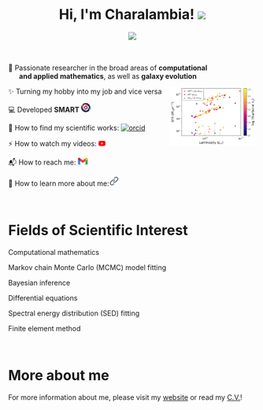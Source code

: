 <h1 align="center">Hi, I'm Charalambia! <img src="https://media.giphy.com/media/hvRJCLFzcasrR4ia7z/giphy.gif" width="30px"></h1> 
<p align="center"> <img src="https://komarev.com/ghpvc/?username=Cover&label=Profile%20views&color=orange&style=flat" /> </p>

<br>

👀 Passionate researcher in the broad areas of **computational <br> &thinsp; &thinsp; &thinsp; &thinsp; and applied mathematics**, as well as **galaxy evolution** 

<img align="right" src="/assets/SFR.png" width="35%" height="35%">

✨ Turning my hobby into my job and vice versa

💻 Developed **SMART** [<img src="https://github.com/ch-var/ch-var/blob/main/assets/SMART_logo_for_profile.png" width="19" height="19">](https://github.com/ch-var/SMART)

🔭 How to find my scientific works: [![orcid](https://orcid.org/sites/default/files/images/orcid_16x16.png)](https://orcid.org/0009-0004-6200-0919)

⚡ How to watch my videos: [<img src="/assets/YouTube.png" width="3%" height="3%">](https://www.youtube.com/channel/UC6Yyxgp4KmtX6cXLyw_jb9Q)

📬 How to reach me: [<img src="/assets/gmail.png" width="4%" height="4%">](mailto:varnava.haris@gmail.com) 

🎯 How to learn more about me:[<img src="/assets/link.png" width="4%" height="4%">](https://ch-var.github.io)

<br> 

Fields of Scientific Interest
=============
Computational mathematics

Markov chain Monte Carlo (MCMC) model fitting

Bayesian inference

Differential equations

Spectral energy distribution (SED) fitting

Finite element method

<br>

More about me
=============
For more information about me, please visit my [website](https://ch-var.github.io) or read my [C.V.](https://github.com/ch-var/ch-var/blob/main/assets/CV%20-%20Charalambia%20Varnava.pdf)!


